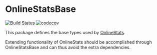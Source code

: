 # OnlineStatsBase

[![Build Status](https://travis-ci.org/joshday/OnlineStatsBase.jl.svg?branch=master)](https://travis-ci.org/joshday/OnlineStatsBase.jl)
[![codecov](https://codecov.io/gh/joshday/OnlineStatsBase.jl/branch/master/graph/badge.svg)](https://codecov.io/gh/joshday/OnlineStatsBase.jl)


This package defines the base types used by [OnlineStats](https://github.com/joshday/OnlineStats.jl).

Extending functionality of OnlineStats should be accomplished through OnlineStatsBase and can thus avoid the extra dependencies.
